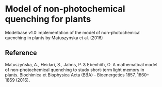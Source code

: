 # Model of non-photochemical quenching for plants

Modelbase v1.0 implementation of the model of non-photochemical quenching in plants by Matuszyńska et al. (2016)


## Reference 
Matuszyńska, A., Heidari, S., Jahns, P. & Ebenhöh, O. A mathematical model of non-photochemical quenching to study short-term light memory in plants. Biochimica et Biophysica Acta (BBA) - Bioenergetics 1857, 1860–1869 (2016).
